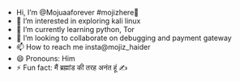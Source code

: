 - Hi, I’m @Mojuaaforever #mojizhere🥰
- 👀 I’m interested in exploring kali linux
- 🌱 I’m currently learning python, Tor
- 💞️ I’m looking to collaborate on debugging and payment gateway 
- 📫 How to reach me insta@mojiz_haider
- 😄 Pronouns: Him 
- ⚡ Fun fact: मैं ब्रह्मांड की तरह अनंत हूं ✍️

<!---
Mojuaaforever/Mojuaaforever is a ✨ special ✨ repository because its `README.md` (this file) appears on your GitHub profile.
You can click the Preview link to take a look at your changes.
--->
